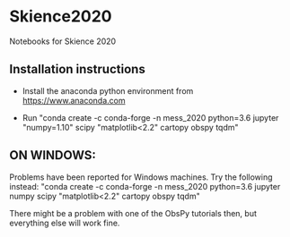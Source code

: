 # Skience2020
Notebooks for Skience 2020

## Installation instructions

* Install the anaconda python environment from https://www.anaconda.com

* Run "conda create -c conda-forge -n mess_2020 python=3.6 jupyter "numpy=1.10" scipy "matplotlib<2.2" cartopy obspy tqdm"

## ON WINDOWS:
Problems have been reported for Windows machines. Try the following instead:
"conda create -c conda-forge -n mess_2020 python=3.6 jupyter numpy scipy "matplotlib<2.2" cartopy obspy tqdm"

There might be a problem with one of the ObsPy tutorials then, but everything else will work fine.
